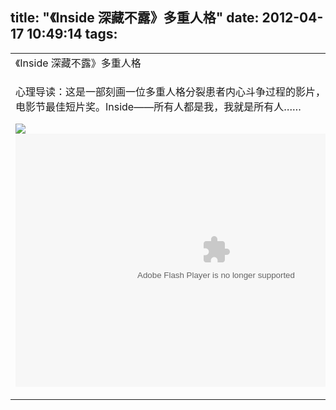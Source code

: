title: "《Inside 深藏不露》多重人格"
date: 2012-04-17 10:49:14
tags:
---

<table border="0" width="98%" align="center">
<tbody>
<tr>
<td>《Inside 深藏不露》多重人格</td>
</tr>
<tr>
<td><div id="items_0">

心理导读：这是一部刻画一位多重人格分裂患者内心斗争过程的影片，曾获2002年圣迭戈电影节最佳短片奖。Inside——所有人都是我，我就是所有人……

![](http://rescdn.qqmail.com/dyimg/20120411/7D7DBE164655.jpg)
<embed type="application/x-shockwave-flash" width="642" height="405" src="http://www.tudou.com/v/XwhwBgvTyCc/&amp;resourceId=103787626_04_02_99/v.swf" menu="true" loop="true" play="true"></embed>
</div></td>
</tr>
</tbody>
</table>

&nbsp;</p>

&nbsp;